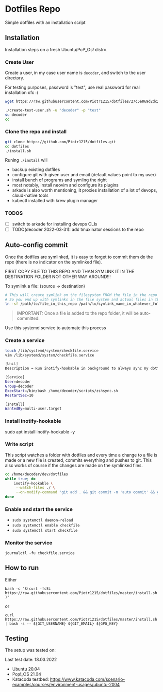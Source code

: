 # Dotfiles Repo

Simple dotfiles with an installation script

## Installation

Installation steps on a fresh Ubuntu/PoP_Os! distro.

### Create User

Create a user, in my case user name is `decoder`, and switch to the user directory.

For testing purposes, password is "test", use real password for real installation ofc :)

```bash
wget https://raw.githubusercontent.com/Piotr1215/dotfiles/27c5e069d2dc239728e20dececce7e81db958949/create-test-user.sh
```

```bash
./create-test-user.sh -u "decoder" -p "test"
su decoder
cd
```

### Clone the repo and install

```bash
git clone https://github.com/Piotr1215/dotfiles.git
cd dotfiles
./install.sh
```

Runing `./install` will

- backup existing dotfiles
- configure git with given user and email (default values point to my user)
- install bunch of programs and symling the right
- most notably, install neovim and configure its plugins
- arkade is also worth mentioning, it proxies installation of a lot of devops, cloud-native tools
- kubectl installed with krew plugin manager

### TODOS

- [ ] switch to arkade for installing devops CLIs
- [ ] TODO(decoder 2022-03-31): add tmuxinator sessions to the repo

## Auto-config commit

Once the dotfiles are symlinked, it is easy to forget to commit them do the repo (there is no indicator on the symlinked file).

FIRST COPY FILE TO THIS REPO AND THAN SYMLINK IT IN THE DESTINATION FOLDER NOT OTHER WAY AROUND!!!

To symlink a file: (source ->  destination)

```bash
# This will create symlink on the filesystem FROM the file in the repo TO the file in the filesystem
# So you end up with symlinks in the file system and actual files in the repo!
ln -sf /path/to/file_in_this_repo /path/to/symlink_name_in_whatever_folder_locally
```

> IMPORTANT: Once a file is added to the repo folder, it will be auto-committed.

Use this systemd service to automate this process

### Create a service

```bash
touch /lib/systemd/system/checkfile.service
vim /lib/systemd/system/checkfile.service

[Unit]
Description = Run inotify-hookable in background to always sync my dotfiles with github repo

[Service]
User=decoder
Group=decoder
ExecStart=/bin/bash /home/decoder/scripts/zshsync.sh
RestartSec=10

[Install]
WantedBy=multi-user.target
```

### Install inotify-hookable

sudo apt install inotify-hookable -y

### Write script

This script watches a folder with dotfiles and every time a change to a file is made or a new file is created, commits everything and pushes to git. This also works of course if the changes are made on the symlinked files.

``` bash
cd /home/decoder/dev/dotfiles
while true; do
    inotify-hookable \
     --watch-files ./ \
     --on-modify-command "git add . && git commit -m 'auto commit' && git push origin master"
done
```

### Enable and start the service

- `sudo systemctl daemon-reload`
- `sudo systemctl enable checkfile`
- `sudo systemctl start checkfile`

### Monitor the service

`journalctl -fu checkfile.service`

## How to run

Either

`bash -c "$(curl -fsSL https://raw.githubusercontent.com/Piotr1215/dotfiles/master/install.sh)"`

or

`curl https://raw.githubusercontent.com/Piotr1215/dotfiles/master/install.sh | bash -s -- ${GIT_USERNAME} ${GIT_EMAIL} ${GPG_KEY}`

## Testing

The setup was tested on:

Last test date: 18.03.2022

- Ubuntu 20.04
- Pop!_OS 21.04
- Katacoda testbed: <https://www.katacoda.com/scenario-examples/courses/environment-usages/ubuntu-2004>

